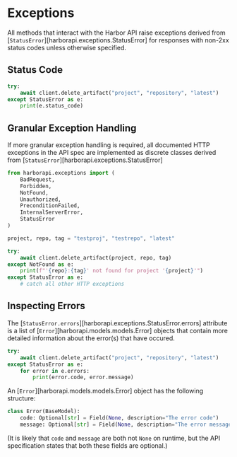 # Exceptions

All methods that interact with the Harbor API raise exceptions derived from [`StatusError`][harborapi.exceptions.StatusError] for responses with non-2xx status codes unless otherwise specified.

## Status Code

```py
try:
    await client.delete_artifact("project", "repository", "latest")
except StatusError as e:
    print(e.status_code)
```

## Granular Exception Handling

If more granular exception handling is required, all documented HTTP exceptions in the API spec are implemented as discrete classes derived from [`StatusError`][harborapi.exceptions.StatusError]

```py
from harborapi.exceptions import (
    BadRequest,
    Forbidden,
    NotFound,
    Unauthorized,
    PreconditionFailed,
    InternalServerError,
    StatusError
)

project, repo, tag = "testproj", "testrepo", "latest"

try:
    await client.delete_artifact(project, repo, tag)
except NotFound as e:
    print(f"'{repo}:{tag}' not found for project '{project}'")
except StatusError as e:
    # catch all other HTTP exceptions
```

## Inspecting Errors

The [`StatusError.errors`][harborapi.exceptions.StatusError.errors] attribute is a list of [`Error`][harborapi.models.models.Error] objects that contain
more detailed information about the error(s) that have occured.

```py
try:
    await client.delete_artifact("project", "repository", "latest")
except StatusError as e:
    for error in e.errors:
        print(error.code, error.message)
```

An [`Error`][harborapi.models.models.Error] object has the following structure:

```py
class Error(BaseModel):
    code: Optional[str] = Field(None, description="The error code")
    message: Optional[str] = Field(None, description="The error message")
```

(It is likely that `code` and `message` are both not `None` on runtime, but the API specification states that both these fields are optional.)
